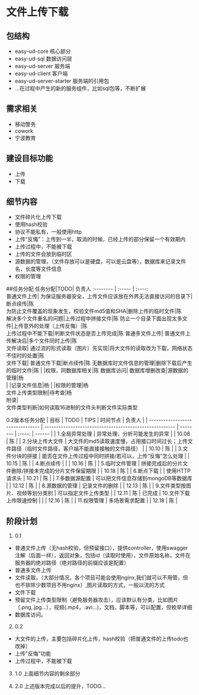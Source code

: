 # 文件上传下载

## 包结构
- easy-ud-core 核心部分
- easy-ud-sql 数据访问层
- easy-ud-server 服务端
- easy-ud-client 客户端
- easy-ud-server-starter 服务端的引用包
- ...在过程中产生的新的服务组件，比如sql包等，不断扩展

## 需求相关
- 移动警务
- cowork
- 宁波教育

## 建设目标功能
- 上传
- 下载

## 细节内容
- 文件碎片化上传下载
- 使用hash校验
- 协议不能私有，一般使用http
- 上传“反悔”：上传到一半，取消的时候，已经上传的部分保留一个有效期内
- 上传过程中，不能被下载
- 上传的文件会放到临时区
- 源数据的管理，（文件存放可以是硬盘，可以是云盘等），数据库来记录文件名，长度等文件信息
- 权限的管理

##任务分配
任务分配|TODO| 负责人
:-------- | :----- | :----:							
普通文件上传|
	为保证服务器安全，上传文件应该放在外界无法直接访问的目录下|断点续传|陈	
		为防止文件覆盖的现象发生，校验文件md5值和SHA|删除上传的临时文件|陈	
		解决多个文件重名的问题|上传过程中拼接文件|陈
		防止一个目录下面出现太多文件|上传意外的处理（上传反悔）|陈	
		上传过程中不能下载|判断文件状态是否上传完成|陈
普通多文件上传|
普通文件上传解决后|多个文件同时上传|陈					
文件读取|
通过流的形式读取（图片）先实现|将大文件的读取改为下载，网络状态不佳时的处置|陈	
文件下载|
普通文件下载|断点续传|陈
无数据库时文件信息的管理|删除下载后产生的临时文件|陈	
 | |权限，同数据库相关|陈
数据库访问|
数据库增删改查|源数据的管理|杨	
			| |记录文件信息|杨	
			| |权限的管理|杨	
文件上传类型限制|待考查|杨	
附录|							
文件类型判断|如何读取16进制的文件头判断文件实际类型

0.2版本任务分配
| 目标                             | TODO                                                    | TIPS                                                | 时间节点 | 负责人 |
| -------------------------------- | ------------------------------------------------------- | -------- | :----: | ------ |
| 1.全局异常处理                   | 异常处理，分析可能发生的异常                                 |                                  | 10.08 | 陈     |
| 2.分块上传大文件                 | 大文件的md5读取速度慢，占用接口时间过长；上传文件路径（临时文件路径，客户端不能直接接触的文件路径） |  | 10.10   | 陈     |
| 3.文件分块的拼接                 | 能否在文件上传过程中同时拼接/若可以，上传“反悔”怎么处理 |  | 10.15     | 陈     |
| 4.断点续传                       |                                                         |                                                         | 10.16     | 陈     |
| 5.临时文件管理                   | 拼接完成后的分片文件删除/拼接未完成的分片文件保留期限   |    | 10.18   | 陈     |
| 6.断点下载                       |  | 使用HTTP请求头 | 10.21     | 陈     |
| 7.多数据源配置                   | 可以把文件信息存储到mongoDB等数据库                     |                      | 12.12 | 陈      |
| 8.源数据的管理                   | 记录文件的删除                                          |                                           | 12.13   | 陈       |
| 9.文件类型按图片、视频等划分类别 | 可以指定文件上传类型                                  |                                     | 12.11   | 陈       | 已完成
| 10.文件下载上传限速控制           |                                                         |                                                         | 12.16   | 陈       |
| 11.权限管理                      | 多场景需求配置                                          |                                           | 12.18  | 陈       |

## 阶段计划
1. 0.1
- 普通文件上传（无hash校验，但预留接口），提供controller，使用swagger注解（后面一样），返回对象，包括id（读取时使用），文件原始名称，文件在服务器的绝对路径（绝对路径的前缀应该是配置）
- 普通多文件上传
- 文件读取，（大部分情况，各个项目可能会使用nginx,我们就可以不用管，但也不排除少数项目不用nginx）,图片读取的方式，一般以流的方式
- 文件下载
- 预留文件上传类型限制（避免服务器攻击），应该默认有分类，比如图片（.png,.jpg...），视频(.mp4，.avi...)，文档，脚本等，可以配置，但枚举详细
- 数据库访问。
2. 0.2
- 大文件的上传，主要包括碎片化上传，hash校验（把普通文件的上传todo也改掉）
- 上传"反悔"功能
- 上传过程中，不能被下载

3. 1.0
上面细节内容的剩余部分

4. 2.0
上述版本完成以后的提升，TODO...
